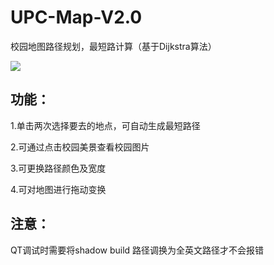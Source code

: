 # UPC-Map-V2.0
校园地图路径规划，最短路计算（基于Dijkstra算法） 

![](https://raw.githubusercontent.com/wukuai/UPC-Map-V2.0/master/demo.png)

## 功能：
1.单击两次选择要去的地点，可自动生成最短路径

2.可通过点击校园美景查看校园图片

3.可更换路径颜色及宽度

4.可对地图进行拖动变换

## 注意：
QT调试时需要将shadow build 路径调换为全英文路径才不会报错

